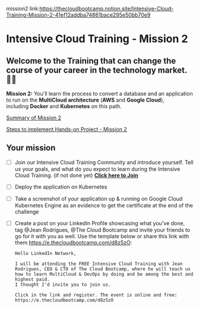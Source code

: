 mission2 link:https://thecloudbootcamp.notion.site/Intensive-Cloud-Training-Mission-2-41ef12addba74861bace295e50bb70e9

# Intensive Cloud Training - Mission 2

## Welcome to the Training that can change the course of your career in the technology market. 🎉🚀

**Mission 2:** You'll learn the process to convert a database and an application to run on the **MultiCloud architecture** (**AWS** ﻿and ﻿**Google Cloud**), including **Docker** and **Kubernetes** on this path.

[Summary of Mission 2](https://www.notion.so/Summary-of-Mission-2-021ffc44b7d247e0bccba46998a23f03?pvs=21)

[Steps to implement Hands-on Project - Mission 2](https://www.notion.so/Steps-to-implement-Hands-on-Project-Mission-2-176de4ba31eb4c8b8604cf6bdf3ae5ec?pvs=21)

## Your mission

- [ ]  Join our Intensive Cloud Training Community and introduce yourself. Tell us your goals, and what do you expect to learn during the Intensive Cloud Training. (if not done yet) **[Click here to Join](https://community.thecloudbootcamp.com/join?invitation_token=a6f269b40a053bee267f9c9526b071559ece1b24-ee34f347-d2ba-4383-a5e2-5f9061b3a10e)**
- [ ]  Deploy the application on Kubernetes
- [ ]  Take a screenshot of your application up & running on Google Cloud Kubernetes Engine as an evidence to get the certificate at the end of the challenge
- [ ]  Create a post on your LinkedIn Profile showcasing what you’ve done, tag @Jean Rodrigues, @The Cloud Bootcamp and invite your friends to go for it with you as well. Use the template below or share this link with them https://e.thecloudbootcamp.com/d8z5zO:
    
    ```
    Hello LinkedIn Network, 
    
    I will be attending the FREE Intensive Cloud Training with Jean Rodrigues, CEO & CTO of The Cloud Bootcamp, where he will teach us how to learn MultiCloud & DevOps by doing and be among the best and highest paid.
    I thought I'd invite you to join us. 
    
    Click in the link and register. The event is online and free:
    https://e.thecloudbootcamp.com/d8z5zO
    ```
